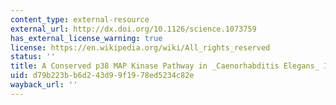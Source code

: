 ```yaml
---
content_type: external-resource
external_url: http://dx.doi.org/10.1126/science.1073759
has_external_license_warning: true
license: https://en.wikipedia.org/wiki/All_rights_reserved
status: ''
title: A Conserved p38 MAP Kinase Pathway in _Caenorhabditis Elegans_ Innate Immunity
uid: d79b223b-b6d2-43d9-9f19-78ed5234c82e
wayback_url: ''
---
```

